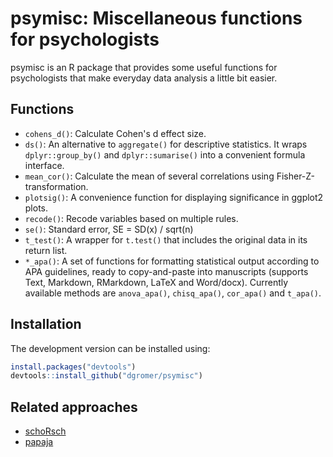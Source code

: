 # psymisc: Miscellaneous functions for psychologists

psymisc is an R package that provides some useful functions for psychologists that make everyday data analysis a little bit easier.

## Functions

-   `cohens_d()`: Calculate Cohen's d effect size.
-   `ds()`: An alternative to `aggregate()` for descriptive statistics. It wraps `dplyr::group_by()` and `dplyr::sumarise()` into a convenient formula interface.
- `mean_cor()`: Calculate the mean of several correlations using Fisher-Z-transformation.
-   `plotsig()`: A convenience function for displaying significance in ggplot2 plots. 
-   `recode()`: Recode variables based on multiple rules.
-   `se()`: Standard error, SE = SD(x) / sqrt(n)
-   `t_test()`: A wrapper for `t.test()` that includes the original data in its return list.
-   `*_apa()`: A set of functions for formatting statistical output according to APA guidelines, ready to copy-and-paste into manuscripts (supports Text, Markdown, RMarkdown, LaTeX and Word/docx). Currently available methods are `anova_apa()`, `chisq_apa()`, `cor_apa()` and `t_apa()`.

## Installation

The development version can be installed using:

```r
install.packages("devtools")
devtools::install_github("dgromer/psymisc")
```

## Related approaches

-   [schoRsch](http://cran.r-project.org/web/packages/schoRsch/)
-   [papaja](https://github.com/crsh/papaja)
